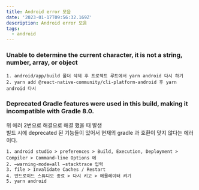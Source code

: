```yaml
---
title: Android error 모음
date: '2023-01-17T09:56:32.169Z'
description: Android error 모음
tags:
  - android
---
```


### Unable to determine the current character, it is not a string, number, array, or object

    1. android/app/build 폴더 삭제 후 프로젝트 루트에서 yarn android 다시 하기
    2. yarn add @react-native-community/cli-platform-android 후 yarn android 다시

### Deprecated Gradle features were used in this build, making it incompatible with Gradle 8.0.

위 에러 2번으로 해결으로 해결 했을 때 발생  
빌드 시에 deprecated 된 기능들이 있어서 현재의 gradle 과 호환이 맞지 않다는 에러이다.

    1. android studio > preferences > Build, Execution, Deployment > Compiler > Command-line Options 에
    2. —warning-mode=all —stacktrace 입력
    3. file > Invalidate Caches / Restart
    4. 안드로이드 스튜디오 종료 > 다시 키고 > 에뮬레이터 켜기
    5. yarn android
